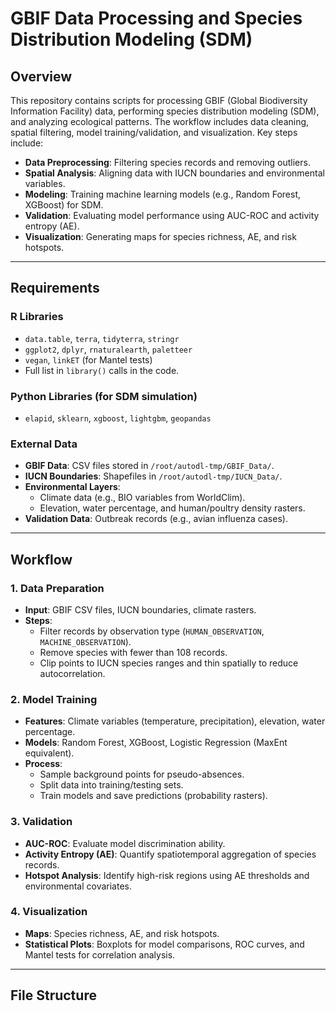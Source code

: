 # GBIF Data Processing and Species Distribution Modeling (SDM)

## Overview
This repository contains scripts for processing GBIF (Global Biodiversity Information Facility) data, performing species distribution modeling (SDM), and analyzing ecological patterns. The workflow includes data cleaning, spatial filtering, model training/validation, and visualization. Key steps include:
- **Data Preprocessing**: Filtering species records and removing outliers.
- **Spatial Analysis**: Aligning data with IUCN boundaries and environmental variables.
- **Modeling**: Training machine learning models (e.g., Random Forest, XGBoost) for SDM.
- **Validation**: Evaluating model performance using AUC-ROC and activity entropy (AE).
- **Visualization**: Generating maps for species richness, AE, and risk hotspots.

---

## Requirements
### R Libraries
- `data.table`, `terra`, `tidyterra`, `stringr`
- `ggplot2`, `dplyr`, `rnaturalearth`, `paletteer`
- `vegan`, `linkET` (for Mantel tests)
- Full list in `library()` calls in the code.

### Python Libraries (for SDM simulation)
- `elapid`, `sklearn`, `xgboost`, `lightgbm`, `geopandas`

### External Data
- **GBIF Data**: CSV files stored in `/root/autodl-tmp/GBIF_Data/`.
- **IUCN Boundaries**: Shapefiles in `/root/autodl-tmp/IUCN_Data/`.
- **Environmental Layers**: 
  - Climate data (e.g., BIO variables from WorldClim).
  - Elevation, water percentage, and human/poultry density rasters.
- **Validation Data**: Outbreak records (e.g., avian influenza cases).

---

## Workflow
### 1. Data Preparation
- **Input**: GBIF CSV files, IUCN boundaries, climate rasters.
- **Steps**:
  - Filter records by observation type (`HUMAN_OBSERVATION`, `MACHINE_OBSERVATION`).
  - Remove species with fewer than 108 records.
  - Clip points to IUCN species ranges and thin spatially to reduce autocorrelation.

### 2. Model Training
- **Features**: Climate variables (temperature, precipitation), elevation, water percentage.
- **Models**: Random Forest, XGBoost, Logistic Regression (MaxEnt equivalent).
- **Process**:
  - Sample background points for pseudo-absences.
  - Split data into training/testing sets.
  - Train models and save predictions (probability rasters).

### 3. Validation
- **AUC-ROC**: Evaluate model discrimination ability.
- **Activity Entropy (AE)**: Quantify spatiotemporal aggregation of species records.
- **Hotspot Analysis**: Identify high-risk regions using AE thresholds and environmental covariates.

### 4. Visualization
- **Maps**: Species richness, AE, and risk hotspots.
- **Statistical Plots**: Boxplots for model comparisons, ROC curves, and Mantel tests for correlation analysis.

---

## File Structure
